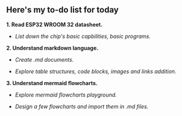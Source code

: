 ## Here's my to-do list for today

**1. Read ESP32 WROOM 32 datasheet.**

   - *List down the chip's basic capbilities, basic programs.*

**2. Understand markdown language.**

   - *Create .md documents.*
   
   - *Explore table structures, code blocks, images and links addition.*

**3. Understand mermaid flowcharts.**

   - *Explore mermaid flowcharts playground.*
   
   - *Design a few flowcharts and import them in .md files.*
